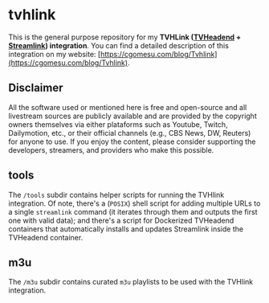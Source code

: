 # tvhlink
This is the general purpose repository for my **TVHLink ([TVHeadend](https://github.com/tvheadend/tvheadend) + [Streamlink](https://github.com/streamlink/streamlink)) integration**.  You can find a detailed description of this integration on my website: [https://cgomesu.com/blog/Tvhlink](https://cgomesu.com/blog/Tvhlink).

## Disclaimer
All the software used or mentioned here is free and open-source and all livestream sources are publicly available and are provided by the copyright owners themselves via either plataforms such as Youtube, Twitch, Dailymotion, etc., or their official channels (e.g., CBS News, DW, Reuters) for anyone to use. If you enjoy the content, please consider supporting the developers, streamers, and providers who make this possible.

## tools
The `/tools` subdir contains helper scripts for running the TVHlink integration.  Of note, there's a (`POSIX`) shell script for adding multiple URLs to a single `streamlink` command (it iterates through them and outputs the first one with valid data); and there's a script for Dockerized TVHeadend containers that automatically installs and updates Streamlink inside the TVHeadend container.

## m3u
The `/m3u` subdir contains curated `m3u` playlists to be used with the TVHlink integration.
